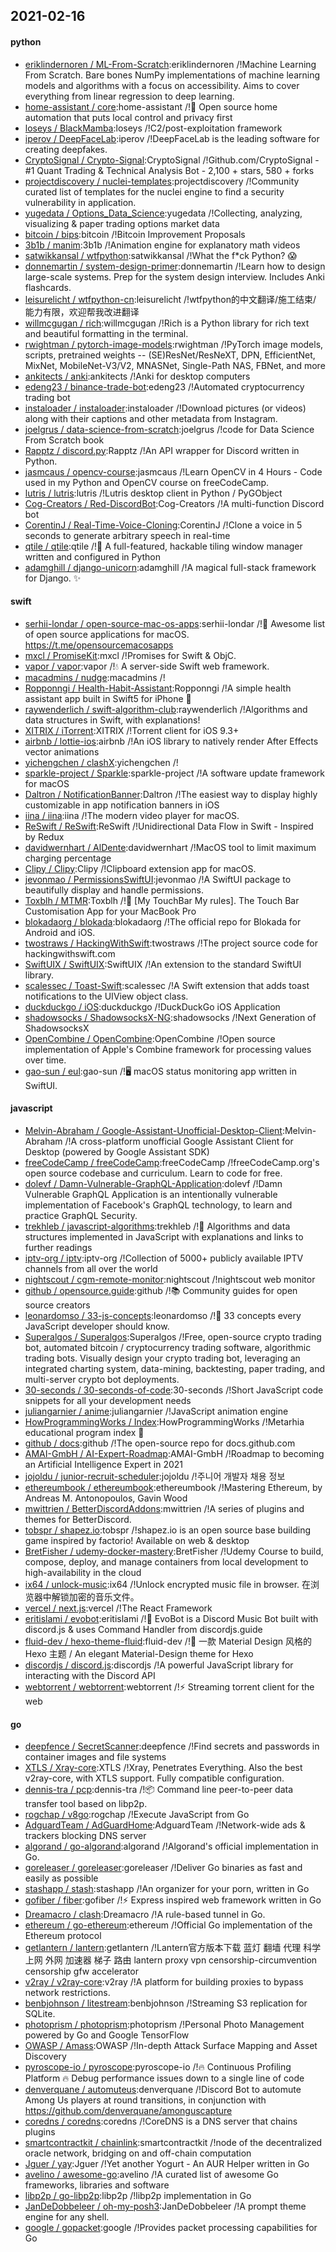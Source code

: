 ## 2021-02-16

#### python
* [eriklindernoren / ML-From-Scratch](https://github.com/eriklindernoren/ML-From-Scratch):eriklindernoren /!Machine Learning From Scratch. Bare bones NumPy implementations of machine learning models and algorithms with a focus on accessibility. Aims to cover everything from linear regression to deep learning.
* [home-assistant / core](https://github.com/home-assistant/core):home-assistant /!🏡
Open source home automation that puts local control and privacy first
* [loseys / BlackMamba](https://github.com/loseys/BlackMamba):loseys /!C2/post-exploitation framework
* [iperov / DeepFaceLab](https://github.com/iperov/DeepFaceLab):iperov /!DeepFaceLab is the leading software for creating deepfakes.
* [CryptoSignal / Crypto-Signal](https://github.com/CryptoSignal/Crypto-Signal):CryptoSignal /!Github.com/CryptoSignal - #1 Quant Trading & Technical Analysis Bot - 2,100 + stars, 580 + forks
* [projectdiscovery / nuclei-templates](https://github.com/projectdiscovery/nuclei-templates):projectdiscovery /!Community curated list of templates for the nuclei engine to find a security vulnerability in application.
* [yugedata / Options_Data_Science](https://github.com/yugedata/Options_Data_Science):yugedata /!Collecting, analyzing, visualizing & paper trading options market data
* [bitcoin / bips](https://github.com/bitcoin/bips):bitcoin /!Bitcoin Improvement Proposals
* [3b1b / manim](https://github.com/3b1b/manim):3b1b /!Animation engine for explanatory math videos
* [satwikkansal / wtfpython](https://github.com/satwikkansal/wtfpython):satwikkansal /!What the f*ck Python?
😱
* [donnemartin / system-design-primer](https://github.com/donnemartin/system-design-primer):donnemartin /!Learn how to design large-scale systems. Prep for the system design interview. Includes Anki flashcards.
* [leisurelicht / wtfpython-cn](https://github.com/leisurelicht/wtfpython-cn):leisurelicht /!wtfpython的中文翻译/施工结束/ 能力有限，欢迎帮我改进翻译
* [willmcgugan / rich](https://github.com/willmcgugan/rich):willmcgugan /!Rich is a Python library for rich text and beautiful formatting in the terminal.
* [rwightman / pytorch-image-models](https://github.com/rwightman/pytorch-image-models):rwightman /!PyTorch image models, scripts, pretrained weights -- (SE)ResNet/ResNeXT, DPN, EfficientNet, MixNet, MobileNet-V3/V2, MNASNet, Single-Path NAS, FBNet, and more
* [ankitects / anki](https://github.com/ankitects/anki):ankitects /!Anki for desktop computers
* [edeng23 / binance-trade-bot](https://github.com/edeng23/binance-trade-bot):edeng23 /!Automated cryptocurrency trading bot
* [instaloader / instaloader](https://github.com/instaloader/instaloader):instaloader /!Download pictures (or videos) along with their captions and other metadata from Instagram.
* [joelgrus / data-science-from-scratch](https://github.com/joelgrus/data-science-from-scratch):joelgrus /!code for Data Science From Scratch book
* [Rapptz / discord.py](https://github.com/Rapptz/discord.py):Rapptz /!An API wrapper for Discord written in Python.
* [jasmcaus / opencv-course](https://github.com/jasmcaus/opencv-course):jasmcaus /!Learn OpenCV in 4 Hours - Code used in my Python and OpenCV course on freeCodeCamp.
* [lutris / lutris](https://github.com/lutris/lutris):lutris /!Lutris desktop client in Python / PyGObject
* [Cog-Creators / Red-DiscordBot](https://github.com/Cog-Creators/Red-DiscordBot):Cog-Creators /!A multi-function Discord bot
* [CorentinJ / Real-Time-Voice-Cloning](https://github.com/CorentinJ/Real-Time-Voice-Cloning):CorentinJ /!Clone a voice in 5 seconds to generate arbitrary speech in real-time
* [qtile / qtile](https://github.com/qtile/qtile):qtile /!🍪
A full-featured, hackable tiling window manager written and configured in Python
* [adamghill / django-unicorn](https://github.com/adamghill/django-unicorn):adamghill /!A magical full-stack framework for Django.
✨

#### swift
* [serhii-londar / open-source-mac-os-apps](https://github.com/serhii-londar/open-source-mac-os-apps):serhii-londar /!🚀
Awesome list of open source applications for macOS. https://t.me/opensourcemacosapps
* [mxcl / PromiseKit](https://github.com/mxcl/PromiseKit):mxcl /!Promises for Swift & ObjC.
* [vapor / vapor](https://github.com/vapor/vapor):vapor /!💧
A server-side Swift web framework.
* [macadmins / nudge](https://github.com/macadmins/nudge):macadmins /!
* [Ropponngi / Health-Habit-Assistant](https://github.com/Ropponngi/Health-Habit-Assistant):Ropponngi /!A simple health assistant app built in Swift5 for iPhone
📱
* [raywenderlich / swift-algorithm-club](https://github.com/raywenderlich/swift-algorithm-club):raywenderlich /!Algorithms and data structures in Swift, with explanations!
* [XITRIX / iTorrent](https://github.com/XITRIX/iTorrent):XITRIX /!Torrent client for iOS 9.3+
* [airbnb / lottie-ios](https://github.com/airbnb/lottie-ios):airbnb /!An iOS library to natively render After Effects vector animations
* [yichengchen / clashX](https://github.com/yichengchen/clashX):yichengchen /!
* [sparkle-project / Sparkle](https://github.com/sparkle-project/Sparkle):sparkle-project /!A software update framework for macOS
* [Daltron / NotificationBanner](https://github.com/Daltron/NotificationBanner):Daltron /!The easiest way to display highly customizable in app notification banners in iOS
* [iina / iina](https://github.com/iina/iina):iina /!The modern video player for macOS.
* [ReSwift / ReSwift](https://github.com/ReSwift/ReSwift):ReSwift /!Unidirectional Data Flow in Swift - Inspired by Redux
* [davidwernhart / AlDente](https://github.com/davidwernhart/AlDente):davidwernhart /!MacOS tool to limit maximum charging percentage
* [Clipy / Clipy](https://github.com/Clipy/Clipy):Clipy /!Clipboard extension app for macOS.
* [jevonmao / PermissionsSwiftUI](https://github.com/jevonmao/PermissionsSwiftUI):jevonmao /!A SwiftUI package to beautifully display and handle permissions.
* [Toxblh / MTMR](https://github.com/Toxblh/MTMR):Toxblh /!🌟
[My TouchBar My rules]. The Touch Bar Customisation App for your MacBook Pro
* [blokadaorg / blokada](https://github.com/blokadaorg/blokada):blokadaorg /!The official repo for Blokada for Android and iOS.
* [twostraws / HackingWithSwift](https://github.com/twostraws/HackingWithSwift):twostraws /!The project source code for hackingwithswift.com
* [SwiftUIX / SwiftUIX](https://github.com/SwiftUIX/SwiftUIX):SwiftUIX /!An extension to the standard SwiftUI library.
* [scalessec / Toast-Swift](https://github.com/scalessec/Toast-Swift):scalessec /!A Swift extension that adds toast notifications to the UIView object class.
* [duckduckgo / iOS](https://github.com/duckduckgo/iOS):duckduckgo /!DuckDuckGo iOS Application
* [shadowsocks / ShadowsocksX-NG](https://github.com/shadowsocks/ShadowsocksX-NG):shadowsocks /!Next Generation of ShadowsocksX
* [OpenCombine / OpenCombine](https://github.com/OpenCombine/OpenCombine):OpenCombine /!Open source implementation of Apple's Combine framework for processing values over time.
* [gao-sun / eul](https://github.com/gao-sun/eul):gao-sun /!🖥️
macOS status monitoring app written in SwiftUI.

#### javascript
* [Melvin-Abraham / Google-Assistant-Unofficial-Desktop-Client](https://github.com/Melvin-Abraham/Google-Assistant-Unofficial-Desktop-Client):Melvin-Abraham /!A cross-platform unofficial Google Assistant Client for Desktop (powered by Google Assistant SDK)
* [freeCodeCamp / freeCodeCamp](https://github.com/freeCodeCamp/freeCodeCamp):freeCodeCamp /!freeCodeCamp.org's open source codebase and curriculum. Learn to code for free.
* [dolevf / Damn-Vulnerable-GraphQL-Application](https://github.com/dolevf/Damn-Vulnerable-GraphQL-Application):dolevf /!Damn Vulnerable GraphQL Application is an intentionally vulnerable implementation of Facebook's GraphQL technology, to learn and practice GraphQL Security.
* [trekhleb / javascript-algorithms](https://github.com/trekhleb/javascript-algorithms):trekhleb /!📝
Algorithms and data structures implemented in JavaScript with explanations and links to further readings
* [iptv-org / iptv](https://github.com/iptv-org/iptv):iptv-org /!Collection of 5000+ publicly available IPTV channels from all over the world
* [nightscout / cgm-remote-monitor](https://github.com/nightscout/cgm-remote-monitor):nightscout /!nightscout web monitor
* [github / opensource.guide](https://github.com/github/opensource.guide):github /!📚
Community guides for open source creators
* [leonardomso / 33-js-concepts](https://github.com/leonardomso/33-js-concepts):leonardomso /!📜
33 concepts every JavaScript developer should know.
* [Superalgos / Superalgos](https://github.com/Superalgos/Superalgos):Superalgos /!Free, open-source crypto trading bot, automated bitcoin / cryptocurrency trading software, algorithmic trading bots. Visually design your crypto trading bot, leveraging an integrated charting system, data-mining, backtesting, paper trading, and multi-server crypto bot deployments.
* [30-seconds / 30-seconds-of-code](https://github.com/30-seconds/30-seconds-of-code):30-seconds /!Short JavaScript code snippets for all your development needs
* [juliangarnier / anime](https://github.com/juliangarnier/anime):juliangarnier /!JavaScript animation engine
* [HowProgrammingWorks / Index](https://github.com/HowProgrammingWorks/Index):HowProgrammingWorks /!Metarhia educational program index
📖
* [github / docs](https://github.com/github/docs):github /!The open-source repo for docs.github.com
* [AMAI-GmbH / AI-Expert-Roadmap](https://github.com/AMAI-GmbH/AI-Expert-Roadmap):AMAI-GmbH /!Roadmap to becoming an Artificial Intelligence Expert in 2021
* [jojoldu / junior-recruit-scheduler](https://github.com/jojoldu/junior-recruit-scheduler):jojoldu /!주니어 개발자 채용 정보
* [ethereumbook / ethereumbook](https://github.com/ethereumbook/ethereumbook):ethereumbook /!Mastering Ethereum, by Andreas M. Antonopoulos, Gavin Wood
* [mwittrien / BetterDiscordAddons](https://github.com/mwittrien/BetterDiscordAddons):mwittrien /!A series of plugins and themes for BetterDiscord.
* [tobspr / shapez.io](https://github.com/tobspr/shapez.io):tobspr /!shapez.io is an open source base building game inspired by factorio! Available on web & desktop
* [BretFisher / udemy-docker-mastery](https://github.com/BretFisher/udemy-docker-mastery):BretFisher /!Udemy Course to build, compose, deploy, and manage containers from local development to high-availability in the cloud
* [ix64 / unlock-music](https://github.com/ix64/unlock-music):ix64 /!Unlock encrypted music file in browser. 在浏览器中解锁加密的音乐文件。
* [vercel / next.js](https://github.com/vercel/next.js):vercel /!The React Framework
* [eritislami / evobot](https://github.com/eritislami/evobot):eritislami /!🤖
EvoBot is a Discord Music Bot built with discord.js & uses Command Handler from discordjs.guide
* [fluid-dev / hexo-theme-fluid](https://github.com/fluid-dev/hexo-theme-fluid):fluid-dev /!🌊
一款 Material Design 风格的 Hexo 主题 / An elegant Material-Design theme for Hexo
* [discordjs / discord.js](https://github.com/discordjs/discord.js):discordjs /!A powerful JavaScript library for interacting with the Discord API
* [webtorrent / webtorrent](https://github.com/webtorrent/webtorrent):webtorrent /!⚡️
Streaming torrent client for the web

#### go
* [deepfence / SecretScanner](https://github.com/deepfence/SecretScanner):deepfence /!Find secrets and passwords in container images and file systems
* [XTLS / Xray-core](https://github.com/XTLS/Xray-core):XTLS /!Xray, Penetrates Everything. Also the best v2ray-core, with XTLS support. Fully compatible configuration.
* [dennis-tra / pcp](https://github.com/dennis-tra/pcp):dennis-tra /!📦
Command line peer-to-peer data transfer tool based on libp2p.
* [rogchap / v8go](https://github.com/rogchap/v8go):rogchap /!Execute JavaScript from Go
* [AdguardTeam / AdGuardHome](https://github.com/AdguardTeam/AdGuardHome):AdguardTeam /!Network-wide ads & trackers blocking DNS server
* [algorand / go-algorand](https://github.com/algorand/go-algorand):algorand /!Algorand's official implementation in Go.
* [goreleaser / goreleaser](https://github.com/goreleaser/goreleaser):goreleaser /!Deliver Go binaries as fast and easily as possible
* [stashapp / stash](https://github.com/stashapp/stash):stashapp /!An organizer for your porn, written in Go
* [gofiber / fiber](https://github.com/gofiber/fiber):gofiber /!⚡️
Express inspired web framework written in Go
* [Dreamacro / clash](https://github.com/Dreamacro/clash):Dreamacro /!A rule-based tunnel in Go.
* [ethereum / go-ethereum](https://github.com/ethereum/go-ethereum):ethereum /!Official Go implementation of the Ethereum protocol
* [getlantern / lantern](https://github.com/getlantern/lantern):getlantern /!Lantern官方版本下载 蓝灯 翻墙 代理 科学上网 外网 加速器 梯子 路由 lantern proxy vpn censorship-circumvention censorship gfw accelerator
* [v2ray / v2ray-core](https://github.com/v2ray/v2ray-core):v2ray /!A platform for building proxies to bypass network restrictions.
* [benbjohnson / litestream](https://github.com/benbjohnson/litestream):benbjohnson /!Streaming S3 replication for SQLite.
* [photoprism / photoprism](https://github.com/photoprism/photoprism):photoprism /!Personal Photo Management powered by Go and Google TensorFlow
* [OWASP / Amass](https://github.com/OWASP/Amass):OWASP /!In-depth Attack Surface Mapping and Asset Discovery
* [pyroscope-io / pyroscope](https://github.com/pyroscope-io/pyroscope):pyroscope-io /!🔥
Continuous Profiling Platform
🔥
Debug performance issues down to a single line of code
* [denverquane / automuteus](https://github.com/denverquane/automuteus):denverquane /!Discord Bot to automute Among Us players at round transitions, in conjunction with https://github.com/denverquane/amonguscapture
* [coredns / coredns](https://github.com/coredns/coredns):coredns /!CoreDNS is a DNS server that chains plugins
* [smartcontractkit / chainlink](https://github.com/smartcontractkit/chainlink):smartcontractkit /!node of the decentralized oracle network, bridging on and off-chain computation
* [Jguer / yay](https://github.com/Jguer/yay):Jguer /!Yet another Yogurt - An AUR Helper written in Go
* [avelino / awesome-go](https://github.com/avelino/awesome-go):avelino /!A curated list of awesome Go frameworks, libraries and software
* [libp2p / go-libp2p](https://github.com/libp2p/go-libp2p):libp2p /!libp2p implementation in Go
* [JanDeDobbeleer / oh-my-posh3](https://github.com/JanDeDobbeleer/oh-my-posh3):JanDeDobbeleer /!A prompt theme engine for any shell.
* [google / gopacket](https://github.com/google/gopacket):google /!Provides packet processing capabilities for Go
